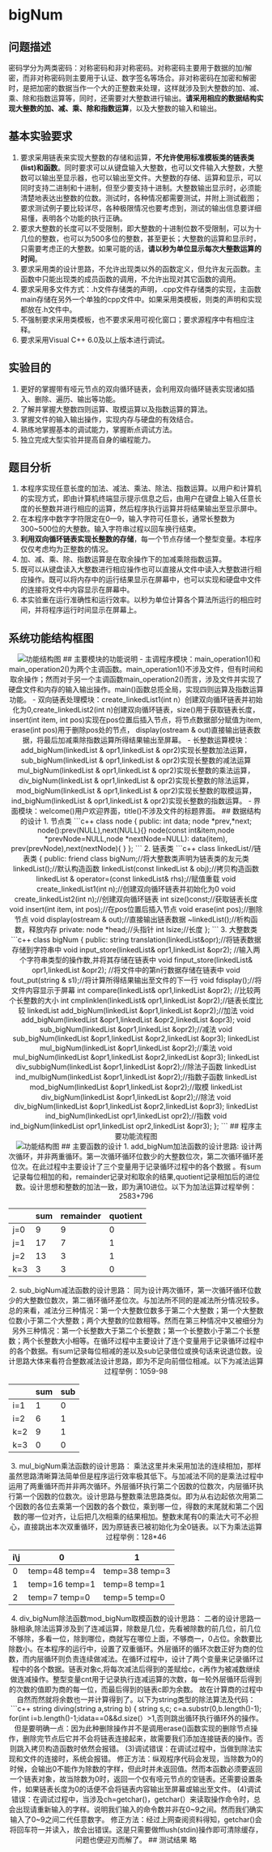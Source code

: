 # bigNum
## 问题描述
密码学分为两类密码：对称密码和非对称密码。对称密码主要用于数据的加/解密，而非对称密码则主要用于认证、数字签名等场合。非对称密码在加密和解密时，是把加密的数据当作一个大的正整数来处理，这样就涉及到大整数的加、减、乘、除和指数运算等，同时，还需要对大整数进行输出。**请采用相应的数据结构实现大整数的加、减、乘、除和指数运算**，以及大整数的输入和输出。
## 基本实验要求
1. 要求采用链表来实现大整数的存储和运算，**不允许使用标准模板类的链表类(list)和函数**。同时要求可以从键盘输入大整数，也可以文件输入大整数，大整数可以输出至显示器，也可以输出至文件。大整数的存储、运算和显示，可以同时支持二进制和十进制，但至少要支持十进制。大整数输出显示时，必须能清楚地表达出整数的位数。测试时，各种情况都需要测试，并附上测试截图；要求测试例子要比较详尽，各种极限情况也要考虑到，测试的输出信息要详细易懂，表明各个功能的执行正确。
2. 要求大整数的长度可以不受限制，即大整数的十进制位数不受限制，可以为十几位的整数，也可以为500多位的整数，甚至更长；大整数的运算和显示时，只需要考虑正的大整数。如果可能的话，**请以秒为单位显示每次大整数运算的时间**。
3. 要求采用类的设计思路，不允许出现类以外的函数定义，但允许友元函数。主函数中只能出现类的成员函数的调用，不允许出现对其它函数的调用。
4. 要求采用多文件方式：.h文件存储类的声明，.cpp文件存储类的实现，主函数main存储在另外一个单独的cpp文件中。如果采用类模板，则类的声明和实现都放在.h文件中。
5. 不强制要求采用类模板，也不要求采用可视化窗口；要求源程序中有相应注释。
6. 要求采用Visual C++ 6.0及以上版本进行调试。
## 实验目的
1. 更好的掌握带有哑元节点的双向循环链表，会利用双向循环链表实现诸如插入、删除、遍历、输出等功能。
2. 了解并掌握大整数四则运算、取模运算以及指数运算的算法。
3. 掌握文件的输入输出操作，实现内存与硬盘的有效结合。
4. 熟练地掌握基本的调试能力，掌握断点调试方法。
5. 独立完成大型实验并提高自身的编程能力。
## 题目分析
1. 本程序实现任意长度的加法、减法、乘法、除法、指数运算。以用户和计算机的实现方式，即由计算机终端显示提示信息之后，由用户在键盘上输入任意长度的长整数并进行相应的运算，然后程序执行运算并将结果输出至显示屏中。
2. 在本程序中数字字符限定在0—9，输入字符可任意长，通常长整数为300~500位的大整数。输入字符串过程以回车换行结束。
3. **利用双向循环链表实现长整数的存储**，每一个节点存储一个整型变量。本程序仅仅考虑均为正整数的情况。 
4. 加、减、乘、除、指数运算是在取余操作下的加减乘除指数运算。
5. 既可以从键盘读入大整数进行相应操作也可以直接从文件中读入大整数进行相应操作。既可以将内存中的运行结果显示在屏幕中，也可以实现和硬盘中文件的连接将文件中内容显示在屏幕中。
6. 本实验重在运行准确性和运行效率。以秒为单位计算各个算法所运行的相应时间，并将程序运行时间显示在屏幕上。
## 系统功能结构框图
<div align=center> 
  <img src="https://i.loli.net/2018/01/16/5a5d84bc897a2.png" alt="功能结构图" />
 ## 主要模块的功能说明
 - 主调程序模块：main_operation1()和main_operation2()为两个主调函数。main_operation1()不涉及文件，但有时间和取余操作；然而对于另一个主调函数main_operation2()而言，涉及文件并实现了硬盘文件和内存的输入输出操作。main()函数总揽全局，实现四则运算及指数运算功能。
 - 双向链表处理模块：create_linkedList1(int n）创建双向循环链表并初始化为0,create_linkedList2(int n)创建双向循环链表，size()用于获取链表长度，insert(int item, int pos)实现在pos位置后插入节点，将节点数据部分赋值为item, erase(int pos)用于删除pos处的节点， display(ostream & out)直接输出链表数据，将最后加减乘除指数运算所得结果输出至屏幕。
- 长整数运算模块：add_bigNum(linkedList & opr1,linkedList & opr2)实现长整数加法运算，sub_bigNum(linkedList & opr1,linkedList & opr2)实现长整数的减法运算mul_bigNum(linkedList & opr1,linkedList & opr2)实现长整数的乘法运算，div_bigNum(linkedList & opr1,linkedList & opr2)实现长整数的除法运算，mod_bigNum(linkedList & opr1,linkedList & opr2)实现长整数的取模运算，ind_bigNum(linkedList & opr1,linkedList & opr2)实现长整数的指数运算。
- 界面模块：welcome()用户欢迎界面，title()不涉及文件的标题界面。
## 数据结构的设计
1. 节点类
```c++
class node
{
    public:
      int data;     
      node *prev,*next;    
      node():prev(NULL),next(NULL){}	  
      node(const int&item,node *prevNode=NULL,node *nextNode=NULL):
      data(item), prev(prevNode),next(nextNode){ }
};
```
2. 链表类
```c++
class linkedList//链表类
{       
    public:
      friend class bigNum;//将大整数类声明为链表类的友元类      
      linkedList();//默认构造函数
      linkedList(const linkedList & obj);//拷贝构造函数
      linkedList & operator=(const linkedList& rhs);//赋值重载
      void create_linkedList1(int n);//创建双向循环链表并初始化为0
      void create_linkedList2(int n);//创建双向循环链表
      int size()const;//获取链表长度
      void insert(int item, int pos);//在pos位置后插入节点
      void erase(int pos);//删除节点
      void display(ostream & out);//直接输出链表数据
      ~linkedList();//析构函数，释放内存
    private:
      node *head;//头指针
      int lsize;//长度 
};
```
3. 大整数类
```c++
class bigNum
{
    public:
      string translation(linkedList&opr);//将链表数据存储到字符串中
      void input_store(linkedList& opr1,linkedList &opr2);
      //输入两个字符串类型的操作数,并将其存储在链表中
      void finput_store(linkedList& opr1,linkedList &opr2);
      //将文件中的第n行数据存储在链表中
      void fout_put(string & s1);//将计算所得结果输出至文件的下一行
      void fdisplay();//将文件内容显示于屏幕
      int  compare(linkedList& opr1,linkedList &opr2);
      //比较两个长整数的大小
      int  cmplinklen(linkedList& opr1,linkedList &opr2);//链表长度比较
      linkedList add_bigNum(linkedList &opr1,linkedList &opr2);//加法
      void add_bigNum(linkedList &opr1,linkedList &opr2,linkedList &opr3);
      void sub_bigNum(linkedList &opr1,linkedList &opr2);//减法
      void sub_bigNum(linkedList &opr1,linkedList &opr2,linkedList &opr3);
      linkedList mul_bigNum(linkedList &opr1,linkedList &opr2);//乘法
      void mul_bigNum(linkedList &opr1,linkedList &opr2,linkedList &opr3);
      linkedList div_subbigNum(linkedList &opr1,linkedList &opr2);//除法子函数
      linkedList ind_mulbigNum(linkedList &opr1,linkedList &opr2);//指数子函数
      linkedList mod_bigNum(linkedList &opr1,linkedList &opr2);//取模
      linkedList div_bigNum(linkedList &opr1,linkedList &opr2);//除法
      void div_bigNum(linkedList &opr1,linkedList &opr2,linkedList &opr3);
      linkedList ind_bigNum(linkedList opr1,linkedList opr2);//指数
      void ind_bigNum(linkedList opr1,linkedList opr2,linkedList &opr3);
};
```
## 程序主要功能流程图
<div align=center> 
  <img src="https://i.loli.net/2018/01/18/5a60508e147eb.png" alt="功能结构图" />
 ## 主要函数的设计
1. add_bigNum加法函数的设计思路:
设计两次循环，并非两重循环。第一次循环循环位数少的大整数位次，第二次循环循环差位次。在此过程中主要设计了三个变量用于记录循环过程中的各个数据 。有sum记录每位相加的和，remainder记录对和取余的结果,quotient记录相加后的进位数。设计思想和整数的加法一致，即为满10进位。以下为加法运算过程举例：2583+796
<table>
    <thead>
        <tr>
        	<th></th>
            <th>sum</th>
            <th>remainder</th>
            <th>quotient</th>
        </tr>
    </thead>
    <tbody>
        <tr>
            <td>j=0</td>
            <td>9</td>
            <td>9</td>
            <td>0</td>
        </tr>
        <tr>
            <td>j=1</td>
            <td>17</td>
            <td>7</td>
            <td>1</td>
        </tr>
        <tr>
            <td>j=2</td>
            <td>13</td>
            <td>3</td>
            <td>1</td>
        </tr>
        <tr>
            <td>k=3</td>
            <td>3</td>
            <td>3</td>
            <td>0</td>
        </tr>
    </tbody>
</table>
2. sub_bigNum减法函数的设计思路：
同为设计两次循环，第一次循环循环位数少的大整数位数次，第二循环循环差位次。与加法所不同的是减法所分情况较多。总的来看，减法分三种情况：第一个大整数位数多于第二个大整数；第一个大整数位数小于第二个大整数；两个大整数的位数相等。然而在第三种情况中又被细分为另外三种情况：第一个长整数大于第二个长整数；第一个长整数小于第二个长整数；两个长整数大小相等。在循环过程中主要设计了连个变量用于记录循环过程中的各个数据。有sum记录每位相减的差以及sub记录借位或换句话来说退位数。设计思路大体来看符合整数减法设计思路，即为不足向前借位相减。以下为减法运算过程举例：1059-98
<table>
    <thead>
        <tr>
        	<th></th>
            <th>sum</th>
            <th>sub</th>
        </tr>
    </thead>
    <tbody>
        <tr>
            <td>i=1</td>
            <td>1</td>
            <td>0</td>
        </tr>
        <tr>
            <td>i=2</td>
            <td>6</td>
            <td>1</td>
        </tr>
        <tr>
            <td>k=2</td>
            <td>9</td>
            <td>1</td>
        </tr>
        <tr>
            <td>k=3</td>
            <td>0</td>
            <td>0</td>
        </tr>
    </tbody>
</table>
3. mul_bigNum乘法函数的设计思路：
乘法这里并未采用加法的连续相加，那样虽然思路清晰算法简单但是程序运行效率极其低下。与加减法不同的是乘法过程中运用了两重循环而并非两次循环。外层循环执行第二个因数的位数次，内层循环执行第一个因数的位数次。设计思路与整数乘法思路类似。即为从右边起依次用第二个因数的各位去乘第一个因数的各个数位，乘到哪一位，得数的末尾就和第二个因数的哪一位对齐，让后把几次相乘的结果相加。整数末尾有0的乘法大可不必担心，直接跳出本次双重循环，因为原链表已被初始化为全0链表。以下为乘法运算过程举例：128*46
<table>
    <thead>
        <tr>
        	<th>i\j</th>
            <th>0</th>
            <th>1</th>
        </tr>
    </thead>
    <tbody>
        <tr>
            <td>0</td>
            <td>temp=48	  temp=4</td>
            <td>temp=38   temp=3</td>
        </tr>
        <tr>
            <td>1</td>
            <td>temp=16   temp=1</td>
            <td>temp=8    temp=1</td>
        </tr>
        <tr>
            <td>2</td>
            <td>temp=7    temp=0</td>
            <td>temp=5    temp=0</td>
        </tr>
    </tbody>
</table>
4. div_bigNum除法函数mod_bigNum取模函数的设计思路：
二者的设计思路一脉相承,除法运算涉及到了连减运算，除数是几位，先看被除数的前几位，前几位不够除，多看一位，除到哪位，商就写在哪位上面，不够商一，0占位。余数要比除数小。在本程序的运行中，设置了双重循环。外层循环的循环次数正好为商的位数，而内层循环则负责连续做减法。在循环过程中，设计了两个变量来记录循环过程中的各个数据。链表对象c,将每次减法后得到的差赋给c，c再作为被减数继续做连减操作。整型变量cnt用于记录执行连减运算的次数，每一轮外层循环后得到的次数的值即为商的每一位，而最后得到的链表c即为余数。 故在计算商的过程中自然而然就将余数也一并计算得到了。以下为string类型的除法算法及代码：
```c++
string diving(string a,string b)
{
	string s,c;
	c=a.substr(0,b.length()-1);
	for(int i=b.length()-1;i<a.length();i++)
	{
		int cnt=0;
		for(c=(c=="0"?string():c)+a[i];!numLess(c,b);cnt++)
		c=subing(c,b);
		s+=char(cnt+'0');
	}
	return s[0]=='0'?s.substr(1):s;
}
```
5. ind_bigNum指数函数：
指数运算可以分解为多次乘法运算，其中用到了连乘操作。故运行速率较为缓慢。由于和乘法类似，故在此处不做多余赘述。
## 实验验证分析
- 输入的形式和输入值的范围；
- 输出的形式；
- 程序所能达到的功能；
- 测试数据：正确的输入及输出结果；
1. 输入的形式：以字符串形式从键盘上输入或以字符串形式从硬盘中文件中输入；输入值得范围在0~9的数字字符。大整数的长度可以不受限制，即大整数的十进制位数不受限制，可以为十几位的整数，也可以为500多位的整数，甚至更长；
2. 输出的形式：重载了输出函数，将储存在链表每一个节点中的整型数据从头到尾一个一个输出至显示屏中
3. 程序所能达到的功能：实现由键盘输入的大整数的加、减、乘、除、取余、指数运算以及从硬盘文件中导入的大整数的加、减、乘、除、取余、指数运算并把计算所得结果输出至文件中保存。还可以将指定文件中的全部内容显示在屏幕上。程序中设计了程序运行时间记录，可以将程序的运行时间以秒为单位输出在屏幕上。
4. 程序测试
（1）程序运行环境为DOS界面，执行文件为长整数加减乘除指数运算
（2）进入演示程序后即显示文本方式的用户欢迎界面
5. 演示略
## 调度分析
1.
(1)技术问题：采用何种数据结构来存储并实现大整数的各种运算。
  解决方法：采用带有哑元节点的双向循环链表存储数据，并实现大整数运算。链表的每一个节点中存放一个整型数据，无论是插入删除还是倒叙遍历链表， 双向循环链表都比较方便。
(2)技术问题：在类内定义友元函数重载输出流出现错误。
  解决方法：在类外重载输出函数，将display(ostream & out)函数定义为链链表类内的成员函数，并用重载的输出函数调用display()函数实现链表中数据的直接输出。
(3)技术问题：操作正确无误但就是无法实现与硬盘文件的关联。
  解决方法：将文件保存在C盘会出现错误，如果更改文件保存路径将文件保存到D盘即可实现与文件的关联。
2.
(1)在大整数减法运算中涉及情况颇多，过程较为繁琐。大体上分为三种情况:第一个长整数的长度大于第二个长整数；第一个长整数的长度小于第二个长整数；两个长整数的长度相等。而第三种情况又被分割为三种情况：第一个长整数大于第二个长整数；第一个长整数小于第二个长整数；两个长整数大小相等。
(2)在减法运算过程中的较小数减较大数的过程中，结果会出现负值。要知道我们设计的双向循环链表的每一个节点保存一个整型变量，故”—”号无法作为整型数据插入到链表中，我们只能简单的凭借输出时将负号直接输出。
(3)在除法运算过程中如果使用一味的连减操作来实现除法功能的话会使程序的运行速率大大降低，甚至如果是几百位的大整数的话就无法跑出程序结果而使程序崩溃。在这里采用我们平常的整数除法算法会使程序运行速率大大提高，外层循环次数就是商最后的位数。
3.
(1)调试错误：在调试过程中，当返回一个链表对象进入拷贝构造函数出现问题
   修正方法：当定义了除了默认的构造函数之外的构造函数时，譬如拷贝构造函数。当调用拷贝构造函数时，系统不会自动调用默认的构造函数。因为哑元节点实是在默认的构造函数中定义的，所以调用本程序原本设计的拷贝构造函数时不会创建哑元节点，故应该在拷贝构造函数中加入哑元节点的构建。
(2)调试错误：在调试过程中，当计算12321/1202的值时，结果会出现错误。与计算机计算出的真实结果有较大偏差。
   修正方法：经过断点调试发现，除法子函数即自定义的专门用于除法的减法函数做差之后的结果会出现0030诸如此类的状况。故针对此类错误，只需要在子函数尾部加上循环删除0即可，但循环进行条件应为ptr4->data==0&&d.size(）>1,否则跳出循环执行循环外的操作。但是要明确一点：因为此种删除操作并不是调用erase()函数实现的删除节点操作，删除完节点后它并不会将链表连接起来，故需要我们添加连接链表的操作。否则跳入拷贝构造函数时依然会报错。
(3)调试错误：在调试过程中，当做到除法实现和文件的连接时，系统会报错。
   修正方法：纵观程序代码会发现，当除数为0的时候，会输出0不能作为除数的字样，但此时并未返回值。然而本函数必须要返回一个链表对象，故当除数为0时，返回一个仅有哑元节点的空链表。还需要设置条件，如果链表长度为0的话便不会将链表内容输出至屏幕或输出至文件。
(4)调试错误：在调试过程中，当涉及ch=getchar()，getchar(）来读取操作命令时，总会出现请重新输入的字样。说明我们输入的命令数并非在0~9之间。然而我们确实输入了0~9之间二代任意数字。
   修正方法：经过上网查阅资料得知，getchar()会将回车符一并读入，故会出错误。这是只需要做fflush(stdin)操作即可清除缓存，问题也便迎刃而解了。
## 测试结果
略